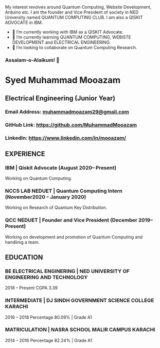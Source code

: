 My interest revolves around Quantum Computing, Website Development, Arduino etc.
I am the founder and Vice President of society in NED University named QUANTUM COMPUTING CLUB.
I am also a QISKIT ADVOCATE in IBM.

- 🔭 I’m currently working with IBM as a QISKIT Advocate.
- 🌱 I’m currently learning QUANTUM COMPUTING, WEBISTE DEVELOPMENT and ELECTRICAL ENGINEERING.
- 👯 I’m looking to collaborate on Quantum Computing Research.













### Assalam-o-Alaikum! 👋
# Syed Muhammad Mooazam
## Electrical Engineering (Junior Year)

### Email Address: muhammadmoazam29@gmail.com  
### GitHub Link: https://github.com/MuhammadMooazam 
### LinkedIn: https://www.linkedin.com/in/mooazam/ 

## EXPERIENCE 

### IBM | Qiskit Advocate (August 2020– Present) 
Working on Quantum Computing. 
### NCCS LAB NEDUET | Quantum Computing Intern (November2020 – January 2020)  
Working on Research of Quantum Key Distribution.  
### QCC NEDUET | Founder and Vice President (December 2019–Present) 
Working on development and promotion of Quantum Computing and handlimg a team. 

## EDUCATION 
### BE ELECTRICAL ENGINERING | NED UNIVERSITY OF ENGINEERING AND TECHNOLOGY 
2018 – Present 
CGPA 3.39 
### INTERMEDIATE | DJ SINDH GOVERNMENT SCIENCE COLLEGE KARACHI 
2016 – 2018 
Percentage 80.09% | Grade A1
### MATRICULATION | NASRA SCHOOL MALIR CAMPUS KARACHI 
2014 – 2016 
Percentage 82.24% | Grade A1 


















<!--
**MuhammadMooazam/MuhammadMooazam** is a ✨ _special_ ✨ repository because its `README.md` (this file) appears on your GitHub profile.

# Iqra Naz
## Software Engineering (Senior Year)

### Email Address: iqranaz240@gmail.com  
### GitHub Link: https://github.com/iqranaz240  
### LinkedIn: https://www.linkedin.com/in/iqranaz/ 

## EXPERIENCE 

### IBM | Qiskit Advocate
Aug2020–Present 
Working on Quantum Computing. 
### TRULY FUTURE | Intern  
June2020–Sep2020 
Working on projects of React, Flutter, WordPress. 
### CSRD LAB NEDUET | Intern 
Feb2020–May2020 
Working on Energy Monitoring System based on Predictive Analysis. 
### QCC NEDUET | Vice President 
Dec2019–Present 
Working on development and promotion of Quantum Computing and handlimg a team. 

## EDUCATION 
### BE SOFTWARE ENGINERING | NED UNIVERSITY 
2017–Present 
CGPA 3.57 
### CLOUD NATIVE COMPUTING | PIAIC 
2019– Present 
Percentile 93% 

## PUBLICATION 
### Improvement of Quantum Circuits Using H-U-H Sandwich Technique with Diagonal Matrix Implementation. 
Journals Website link:
http://www.ajscieng.com/index.php/ajse/article/view/ajse2013098/ajse2013098

ResearchGate Link: 
https://www.researchgate.net/publication/343834124_Improvement_of_Quantum_Circuits_Using_H-U-H_Sandwich_Technique_with_Diagonal_Matrix_Implementation


**iqranaz240/iqranaz240** is a ✨ _special_ ✨ repository because its `README.md` (this file) appears on your GitHub profile.


-->
